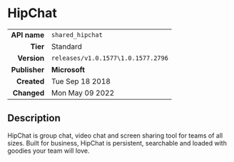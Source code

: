 # HipChat
| | |
|-:|-|
|**API name**|`shared_hipchat`|
|**Tier**|Standard|
|**Version**|`releases/v1.0.1577\1.0.1577.2796`|
|**Publisher**|**Microsoft**|
|**Created**|Tue Sep 18 2018|
|**Changed**|Mon May 09 2022|

## Description
HipChat is group chat, video chat and screen sharing tool for teams of all sizes. Built for business, HipChat is persistent, searchable and loaded with goodies your team will love.
